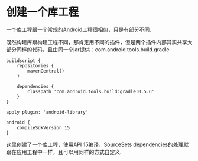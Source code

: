 # 创建一个库工程

一个库工程跟一个常规的Android工程很相似，只是有部分不同.

既然构建库跟构建工程不同，那肯定用不同的插件，但是两个插件内部其实共享大部分同样的代码，且由同一个jar提供：com.android.tools.build.gradle

```
buildscript {
    repositories {
        mavenCentral()
    }

    dependencies {
        classpath 'com.android.tools.build:gradle:0.5.6'
    }
}

apply plugin: 'android-library'

android {
    compileSdkVersion 15
}
```

这里创建了一个库工程，使用API 15编译，SourceSets dependencies的处理就跟在应用工程中一样，且可以用同样的方式自定义.
